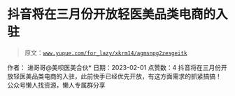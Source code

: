 # 抖音将在三月份开放轻医美品类电商的入驻

> 原文：[`www.yuque.com/for_lazy/xkrm14/agmsnpg2zesgeitk`](https://www.yuque.com/for_lazy/xkrm14/agmsnpg2zesgeitk)

<ne-p id="u578d50d5" data-lake-id="u578d50d5"><ne-text id="ucefa2f6b">作者： 进哥哥@美呗医美合伙*</ne-text></ne-p> <ne-p id="uccdf5ea4" data-lake-id="uccdf5ea4"><ne-text id="ua08cabf7">日期：2023-02-01</ne-text></ne-p> <ne-p id="u1eb3b138" data-lake-id="u1eb3b138"><ne-text id="u98726ba2">点赞数：</ne-text><ne-text id="u1ec4d6c3" ne-bold="true">4</ne-text></ne-p> <ne-hole id="uab8e15de" data-lake-id="uab8e15de"><ne-card data-card-name="hr" data-card-type="block" id="snbhX" data-event-boundary="card"><ne-p id="u32bde3ee" data-lake-id="u32bde3ee"><ne-text id="ud747c2ef">抖音将在三月份开放轻医美品类电商的入驻，此前快手已经优先开放，有这方面需求的抓紧搞搞！</ne-text></ne-p> <ne-hole id="u7b5d01d1" data-lake-id="u7b5d01d1"><ne-card data-card-name="hr" data-card-type="block" id="dMr86" data-event-boundary="card"><ne-p id="u46167e68" data-lake-id="u46167e68"><ne-text id="u468dcccf">公众号懒人找资源，懒人专属群分享</ne-text></ne-p></ne-card></ne-hole></ne-card></ne-hole>